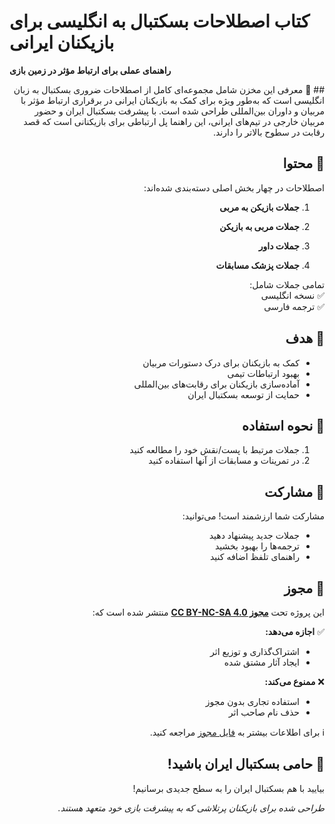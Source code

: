 # کتاب اصطلاحات بسکتبال به انگلیسی برای بازیکنان ایرانی  
**راهنمای عملی برای ارتباط مؤثر در زمین بازی**  
<div dir="rtl" align="right">
## 📖 معرفی  
این مخزن شامل مجموعه‌ای کامل از اصطلاحات ضروری بسکتبال به زبان انگلیسی است که به‌طور ویژه برای کمک به بازیکنان ایرانی در برقراری ارتباط مؤثر با مربیان و داوران بین‌المللی طراحی شده است. با پیشرفت بسکتبال ایران و حضور مربیان خارجی در تیم‌های ایرانی، این راهنما پل ارتباطی برای بازیکنانی است که قصد رقابت در سطوح بالاتر را دارند.

## 🏀 محتوا  
اصطلاحات در چهار بخش اصلی دسته‌بندی شده‌اند:  
1. **جملات بازیکن به مربی**  

2. **جملات مربی به بازیکن**  

3. **جملات داور**  
   
4. **جملات پزشک مسابقات**  

   

تمامی جملات شامل:  
✅ نسخه انگلیسی  
✅ ترجمه فارسی  

## 🎯 هدف  
- کمک به بازیکنان برای درک دستورات مربیان  
- بهبود ارتباطات تیمی  
- آماده‌سازی بازیکنان برای رقابت‌های بین‌المللی  
- حمایت از توسعه بسکتبال ایران  

## 📝 نحوه استفاده  
1. جملات مرتبط با پست/نقش خود را مطالعه کنید  
2. در تمرینات و مسابقات از آنها استفاده کنید  

## 🤝 مشارکت  
مشارکت شما ارزشمند است! می‌توانید:  
- جملات جدید پیشنهاد دهید  
- ترجمه‌ها را بهبود بخشید  
- راهنمای تلفظ اضافه کنید  

## 📜 مجوز  
این پروژه تحت **[مجوز CC BY-NC-SA 4.0](LICENSE.md)** منتشر شده است که:

✅ **اجازه می‌دهد:**
- اشتراک‌گذاری و توزیع اثر
- ایجاد آثار مشتق شده

❌ **ممنوع می‌کند:**
- استفاده تجاری بدون مجوز
- حذف نام صاحب اثر

ℹ️ برای اطلاعات بیشتر به [فایل مجوز](LICENSE.md) مراجعه کنید.


## 🌟 حامی بسکتبال ایران باشید!  
بیایید با هم بسکتبال ایران را به سطح جدیدی برسانیم!  

*طراحی شده برای بازیکنان پرتلاشی که به پیشرفت بازی خود متعهد هستند.*  


</div>
